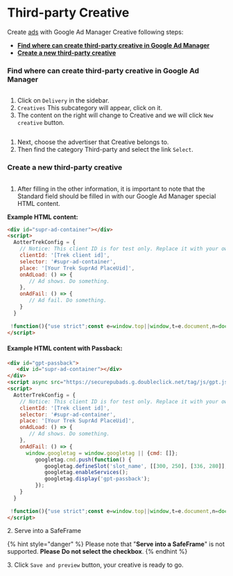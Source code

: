 # Third-party Creative

Create [ads](broken-reference) with Google Ad Manager Creative following steps:

* ****[**Find where can create third-party creative in Google Ad Manager**](third-party-creative.md#find-where-can-create-third-party-creative-in-google-ad-manager)****
* ****[**Create a new third-party creative**](third-party-creative.md#create-a-new-third-party-creative)****

### Find where can create third-party creative in Google Ad Manager

<figure><img src="broken-reference" alt=""><figcaption></figcaption></figure>

1. Click on `Delivery` in the sidebar.
2. `Creatives` This subcategory will appear, click on it.
3. The content on the right will change to Creative and we will click `New creative` button.

<figure><img src="broken-reference" alt=""><figcaption></figcaption></figure>

1. Next, choose the advertiser that Creative belongs to.
2. Then find the category Third-party and select the link `Select`.

### Create a new third-party creative

<figure><img src="broken-reference" alt=""><figcaption></figcaption></figure>

1. After filling in the other information, it is important to note that the Standard field should be filled in with our Google Ad Manager special HTML content.

**Example HTML content:**

```html
<div id="supr-ad-container"></div>
<script>
  AotterTrekConfig = {
    // Notice: This client ID is for test only. Replace it with your own for official operation.
    clientId: '[Trek client id]',
    selector: '#supr-ad-container',
    place: '[Your Trek SuprAd PlaceUid]',
    onAdLoad: () => {
       // Ad shows. Do something.
    },
    onAdFail: () => {
       // Ad fail. Do something.
    }
  }
  
 !function(){"use strict";const e=window.top||window,t=e.document,n=document,o="TREK_SESSION",r="https://static.aottercdn.com/trek/sdk/3.5.4/sdk.js",c="web_3.5.4",i=n.createElement("link");n.getElementById("trek-catrun-preconnect")||(i.href="https://tkcatrun.aotter.net",i.rel="preconnect",n.head.insertAdjacentElement("beforeend",i));const s=n.createElement("link");n.getElementById("trek-sdk-preload")||(s.href=r,s.rel="preload",s.as="script",n.head.insertAdjacentElement("beforeend",s));const d=(e="")=>e?((Number(e)^16*Math.random())>>Number(e)/4).toString(16):"10000000-1000-4000-8000-100000000000".replace(/[018]/g,d),a=()=>(t.cookie.split(";").find((e=>e.includes(o)))||"").split("=")[1],l=()=>{const n=(()=>{const t=`__tk${Math.random()}`,n=new Date(0),o=e.location.hostname.split("."),r=[];for(r.unshift(o.pop());o.length;){r.unshift(o.pop());const e=r.join("."),c=`${t}=;domain=${e}`;if(document.cookie=c,document.cookie.includes(t))return document.cookie=`${c};expires=${n}`,e}})(),o=new Date((new Date).getTime()+94608e6).toUTCString();t.cookie=`TREK_SESSION=${d()};path=/;domain=${n};expires=${o}`},m=new Promise((e=>{let n=a();n||(l(),n=a());const o=encodeURIComponent(JSON.stringify({device:{webSessionId:n},fetchNumber:1,returnBlank:!1,user:{},payload:{place:AotterTrekConfig.place,meta:{dr:t.referrer,dt:t.title,dl:t.location.href}},sdkVersionCode:10,sdkVersion:c}));fetch(`https://r2d2.aotter.net/web/fetch?q=${o}`,{method:"GET",headers:{"x-aotter-clientid":AotterTrekConfig.clientId,"x-aotter-version":c},credentials:"include",mode:"cors"}).then((e=>e.json())).then((({success:t=[]})=>{e(t)})).catch((()=>{e([])}))})),k=new Promise((e=>{!function(t,n,o,r,c){let i,s=n.getElementsByTagName(o)[0];n.getElementById(c)||(i=n.createElement(o),i.id=c,t[c]=t[c]||function(){(t[c].q=t[c].q||[]).push(arguments)},t[c].l=1*new Date,i.async=1,i.src="https://static.aottercdn.com/trek/sdk/3.5.4/sdk.js",i.onload=()=>{e()},s.parentNode.insertBefore(i,s))}(window,document,"script",0,"AotterTrek")}));Promise.all([m,k]).then((([e])=>{AotterTrek("init",AotterTrekConfig.clientId),AotterTrek("suprAd",AotterTrekConfig,e),AotterTrek("send")}))}();
</script>
```

#### Example **HTML content** with Passback:

```html
<div id="gpt-passback">
   <div id="supr-ad-container"></div>
</div>
<script async src="https://securepubads.g.doubleclick.net/tag/js/gpt.js"></script>
<script>
  AotterTrekConfig = {
    // Notice: This client ID is for test only. Replace it with your own for official operation.
    clientId: '[Trek client id]',
    selector: '#supr-ad-container',
    place: '[Your Trek SuprAd PlaceUid]',
    onAdLoad: () => {
       // Ad shows. Do something.
    },
    onAdFail: () => {
      window.googletag = window.googletag || {cmd: []};
         googletag.cmd.push(function() {
            googletag.defineSlot('slot_name', [[300, 250], [336, 280]], 'gpt-passback').addService(googletag.pubads());
            googletag.enableServices();
            googletag.display('gpt-passback');
         });
    }
  }
  
 !function(){"use strict";const e=window.top||window,t=e.document,n=document,o="TREK_SESSION",r="https://static.aottercdn.com/trek/sdk/3.5.1/sdk.js",c="web_3.5.1",i=n.createElement("link");n.getElementById("trek-catrun-preconnect")||(i.href="https://tkcatrun.aotter.net",i.rel="preconnect",n.head.insertAdjacentElement("beforeend",i));const s=n.createElement("link");n.getElementById("trek-sdk-preload")||(s.href=r,s.rel="preload",s.as="script",n.head.insertAdjacentElement("beforeend",s));const d=(e="")=>e?((Number(e)^16*Math.random())>>Number(e)/4).toString(16):"10000000-1000-4000-8000-100000000000".replace(/[018]/g,d),a=()=>(t.cookie.split(";").find((e=>e.includes(o)))||"").split("=")[1],l=()=>{const n=(()=>{const t=`__tk${Math.random()}`,n=new Date(0),o=e.location.hostname.split("."),r=[];for(r.unshift(o.pop());o.length;){r.unshift(o.pop());const e=r.join("."),c=`${t}=;domain=${e}`;if(document.cookie=c,document.cookie.includes(t))return document.cookie=`${c};expires=${n}`,e}})(),o=new Date((new Date).getTime()+94608e6).toUTCString();t.cookie=`TREK_SESSION=${d()};path=/;domain=${n};expires=${o}`},m=new Promise((e=>{let n=a();n||(l(),n=a());const o=encodeURIComponent(JSON.stringify({device:{webSessionId:n},fetchNumber:1,returnBlank:!1,user:{},payload:{place:AotterTrekConfig.place,meta:{dr:t.referrer,dt:t.title,dl:t.location.href}},sdkVersionCode:10,sdkVersion:c}));fetch(`https://r2d2.aotter.net/web/fetch?q=${o}`,{method:"GET",headers:{"x-aotter-clientid":AotterTrekConfig.clientId,"x-aotter-version":c},credentials:"include",mode:"cors"}).then((e=>e.json())).then((({success:t=[]})=>{e(t)})).catch((()=>{e([])}))})),k=new Promise((e=>{!function(t,n,o,r,c){let i,s=n.getElementsByTagName(o)[0];n.getElementById(c)||(i=n.createElement(o),i.id=c,t[c]=t[c]||function(){(t[c].q=t[c].q||[]).push(arguments)},t[c].l=1*new Date,i.async=1,i.src="https://static.aottercdn.com/trek/sdk/3.5.1/sdk.js",i.onload=()=>{e()},s.parentNode.insertBefore(i,s))}(window,document,"script",0,"AotterTrek")}));Promise.all([m,k]).then((([e])=>{AotterTrek("init",AotterTrekConfig.clientId),AotterTrek("suprAd",AotterTrekConfig,e),AotterTrek("send")}))}();
</script>
```

2\.  Serve into a SafeFrame

{% hint style="danger" %}
Please note that "**Serve into a SafeFrame**" is not supported. **Please** **Do not select the checkbox**.
{% endhint %}

3\. Click `Save and preview` button, your creative is ready to go.

